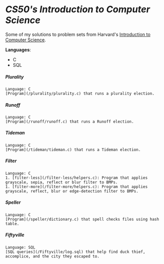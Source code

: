 # ***CS50's Introduction to Computer Science***

Some of my solutions to problem sets from Harvard's [Introduction to Computer Science](https://cs50.harvard.edu/x/2025/).

**Languages**: 
 - C
 - SQL

##### Plurality
    Language: C
    [Program](/plurality/plurality.c) that runs a plurality election.

##### Runoff
    Language: C
    [Program](/runoff/runoff.c) that runs a Runoff election.

##### Tideman
    Language: C
    [Program](/tideman/tideman.c) that runs a Tideman election.

##### Filter
    Language: C
    1. [filter-less](/filter-less/helpers.c): Program that applies grayscale, sepia, reflect or blur filter to BMPs.
    1. [filter-more](/filter-more/helpers.c): Program that applies grayscale, reflect, blur or edge-detection filter to BMPs.

##### Speller
    Language: C
    [Program](/speller/dictionary.c) that spell checks files using hash table.

##### Fiftyville
    Language: SQL
    [SQL queries](/Fiftyville/log.sql) that help find duck thief, accomplice, and the city they escaped to.